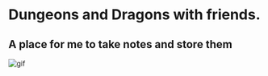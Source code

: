 # Dungeons and Dragons with friends. 
## A place for me to take notes and store them
![gif](https://media4.giphy.com/media/65D9lmbH8Nn8KKQRqR/giphy.gif)
